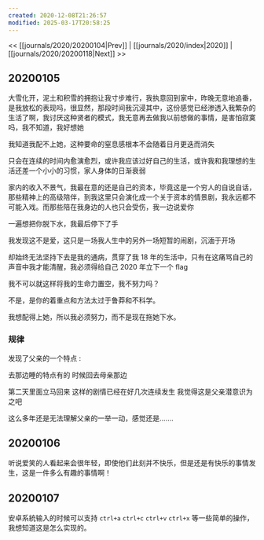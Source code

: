 ```yaml
---
created: 2020-12-08T21:26:57
modified: 2025-03-17T20:58:25
---
```


<< [[journals/2020/20200104|Prev]] | [[journals/2020/index|2020]] | [[journals/2020/20200118|Next]] >>

## 20200105

大雪化开，泥土和积雪的拥抱让我寸步难行，我执意回到家中，昨晚无意地追番，是我放松的表现吗，很显然，那段时间我沉浸其中，这份感觉已经渗透入我繁杂的生活了啊，我讨厌这种贤者的模式，我无意再去做我以前想做的事情，是害怕寂寞吗，我不知道，我好想她

我知道我配不上她，这种要命的窒息感根本不会随着日月更迭而消失

只会在连续的时间内愈演愈烈，或许我应该过好自己的生活，或许我和我理想的生活还差一个小小的习惯，家人身体的日渐衰弱

家内的收入不景气，我最在意的还是自己的资本，毕竟这是一个穷人的自说自话，那些精神上的高级陪伴，到我这里只会演化成一个关于资本的情景剧，我永远都不可能入戏。而那些陪在我身边的人也只会受伤，我一边说爱你

一遍想把你脱下水，我最后停下了手

我发现这不是爱，这只是一场我人生中的另外一场短暂的闹剧，沉湎于开场

却始终无法坚持下去是我的通病，贯穿了我 18 年的生活中，只有在这痛骂自己的声音中我才能清醒，我必须得给自己 2020 年立下一个 flag

我不可以就这样将我的生命力置空，我不努力吗？

不是，是你的着重点和方法太过于鲁莽和不科学。

我想配得上她，所以我必须努力，而不是现在拖她下水。
### 规律

发现了父亲的一个特点 :

去那边睡的特点有的 时候回去母亲那边

第二天里面立马回来 这样的剧情已经在好几次连续发生 我觉得这是父亲潜意识为之吧

这么多年还是无法理解父亲的一举一动，感觉还是.......

## 20200106

听说爱笑的人看起来会很年轻，即使他们此刻并不快乐，但是还是有快乐的事情发生，这是一件多么有趣的事情啊！

## 20200107

安卓系統输入的时候可以支持 `ctrl+a` `ctrl+c` `ctrl+v` `ctrl+x` 等一些简单的操作，我想知道这是怎么实现的。
